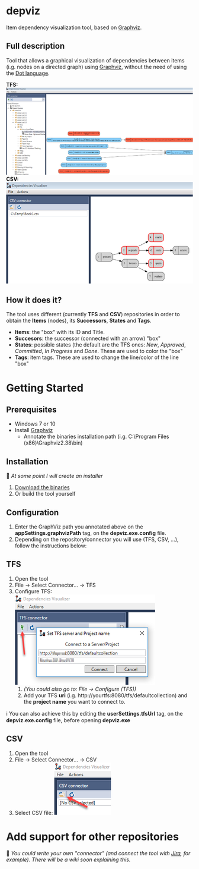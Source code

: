 # depviz
Item dependency visualization tool, based on [Graphviz](https://www.graphviz.org/).

## Full description
Tool that allows a graphical visualization of dependencies between items (i.g. nodes on a directed graph) using [Graphviz](https://www.graphviz.org/), without the need of using the [Dot language](https://www.graphviz.org/doc/info/lang.html).

**TFS:** ![Configure TFS](images/tfs_example1.png)
**CSV:** ![Configure TFS](images/csv_example1.png)

## How it does it?
The tool uses different (currently **TFS** and **CSV**) repositories in order to obtain the **Items** (nodes), its **Successors**, **States** and **Tags**.

* **Items**: the "box" with its ID and Title.
* **Succesors**: the successor (connected with an arrow) "box"
* **States**: possible states (the default are the TFS ones: _New_, _Approved_, _Committed_, _In Progress_ and _Done_. These are used to color the "box"
* **Tags**: item tags. These are used to change the line/color of the line "box"

# Getting Started

## Prerequisites
* Windows 7 or 10
* Install [Graphviz](https://graphviz.gitlab.io/download/)
   * Annotate the binaries installation path (i.g. C:\Program Files (x86)\Graphviz2.38\bin)

## Installation
:construction: _At some point I will create an installer_

1. [Download the binaries](https://github.com/roberlamerma/depviz/releases/download/0.1.0/Depviz_v0.1.0.zip)
1. Or build the tool yourself

## Configuration
1. Enter the GraphViz path you annotated above on the **appSettings.graphvizPath** tag, on the **depviz.exe.config** file.
1. Depending on the repository/connector you will use (TFS, CSV, ...), follow the instructions below:

## TFS
1. Open the tool
1. File -> Select Connector... -> TFS
1. Configure TFS: ![Configure TFS](images/tfs_config.png)
   1. _(You could also go to: File -> Configure (TFS))_
   1. Add your TFS **uri** (i.g. http://yourtfs:8080/tfs/defaultcollection) and the **project name** you want to connect to.

:information_source: You can also achieve this by editing the **userSettings.tfsUrl** tag, on the **depviz.exe.config** file, before opening **depviz.exe**

## CSV
1. Open the tool
1. File -> Select Connector... -> CSV
1. Select CSV file: ![Select CSV file](images/csv_config.png)

# Add support for other repositories
:construction: _You could write your own "connector" (and connect the tool with [Jira](https://www.atlassian.com/software/jira), for example). There will be a wiki soon explaining this._
